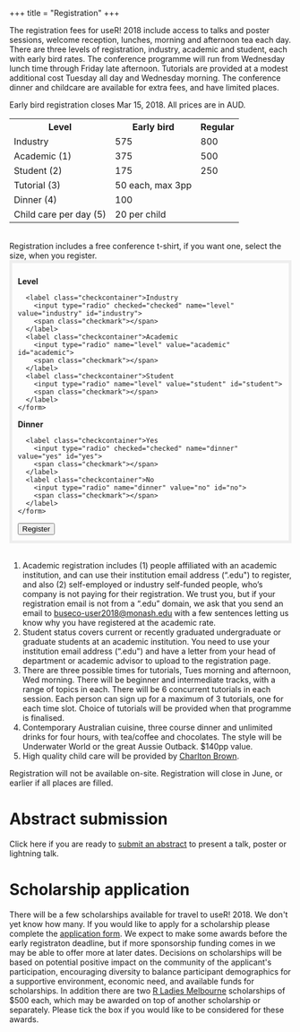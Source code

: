 +++
title = "Registration"
+++

The registration fees for useR! 2018 include access to talks and poster sessions, welcome reception, lunches, morning and afternoon tea each day. There are three levels of registration, industry, academic and student, each with early bird rates. The conference programme will run from Wednesday lunch time through Friday late afternoon. Tutorials are provided at a modest additional cost Tuesday all day and Wednesday morning. The conference dinner and childcare are available for extra fees, and have limited places.

Early bird registration closes Mar 15, 2018. All prices are in AUD.

<table id="reg-sum">
  <tr>
    <th>Level</th>
    <th>Early bird</th>
    <th>Regular</th>
  </tr>
  <tr>
    <td>Industry</td>
    <td>575</td>
    <td>800</td>
  </tr>
  <tr>
		<td>Academic (1)</td>
    <td>375</td>
    <td>500</td>
  </tr>
  <tr>
		<td>Student (2)</td>
    <td>175</td>
    <td>250</td>
  </tr>
  <tr>
		<td>Tutorial (3)</td>
    <td>50 each, max 3pp</td>
    <td></td>
  </tr>
  <tr>
		<td>Dinner (4)</td>
    <td>100</td>
    <td></td>
  </tr>
  <tr>
		<td>Child care per day (5)</td>
    <td>20 per child</td>
    <td></td>
  </tr>
</table>

<br>
Registration includes a free conference t-shirt, if you want one, select the size, when you register.

<div class = "row" style = "padding: 10px; border: 5px solid #eee; margin: 0; ">
  <div class = "col-md-4 col-sm-6">
    <form>
      <p><b>Level</b></p>

      <label class="checkcontainer">Industry
        <input type="radio" checked="checked" name="level" value="industry" id="industry">
        <span class="checkmark"></span>
      </label>
      <label class="checkcontainer">Academic
        <input type="radio" name="level" value="academic" id="academic">
        <span class="checkmark"></span>
      </label>
      <label class="checkcontainer">Student
        <input type="radio" name="level" value="student" id="student">
        <span class="checkmark"></span>
      </label>
    </form>
  </div>
  <div class = "col-md-4 col-sm-6">
    <form>
      <p><b>Dinner</b></p>

      <label class="checkcontainer">Yes
        <input type="radio" checked="checked" name="dinner" value="yes" id="yes">
        <span class="checkmark"></span>
      </label>
      <label class="checkcontainer">No
        <input type="radio" name="dinner" value="no" id="no">
        <span class="checkmark"></span>
      </label>
    </form>
  </div>

  <div class = "col-md-4 col-sm-6">
    <input type="button" class="btn btn-template-main" onclick="register()" value="Register">
  </div>

</div>

<br>

1. Academic registration includes (1) people affiliated with an academic institution, and can use their institution email address (“.edu") to register, and also (2) self-employed or industry self-funded people, who’s company is not paying for their registration. We trust you, but if your registration email is not from a “.edu” domain, we ask that you send an email to <buseco-user2018@monash.edu> with a few sentences letting us know why you have registered at the academic rate.
2. Student status covers current or recently graduated undergraduate or graduate students at an academic institution. You need to use your institution email address  (“.edu")  and have a letter from your head of department or academic advisor to upload to the registration page.
3. There are three possible times for tutorials, Tues morning and afternoon, Wed morning. There will be beginner and intermediate tracks, with a range of topics in each. There will be 6 concurrent tutorials in each session. Each person can sign up for a maximum of 3 tutorials, one for each time slot. Choice of tutorials will be provided when that programme is finalised.
4. Contemporary Australian cuisine, three course dinner and unlimited drinks for four hours, with tea/coffee and chocolates. The style will be Underwater World or the great Aussie Outback. $140pp value.
5. High quality child care will be provided by [Charlton Brown](https://nannies.charltonbrown.com.au). 

Registration will not be available on-site. Registration will close in June, or earlier if all places are filled.

# Abstract submission
Click here if you are ready to [submit an abstract](https://goo.gl/forms/fWETwXsdfMbkFhJD3) to present a talk, poster or lightning talk.

# Scholarship application
There will be a few scholarships available for travel to useR! 2018. We don't yet know how many.  If you would like to apply for a scholarship please complete the [application form](https://goo.gl/forms/ouNyaldzn95957j32). We expect to make some awards before the early registraton deadline, but if more sponsorship funding comes in we may be able to offer more at later dates. Decisions on scholarships will be based on potential positive impact on the community of the applicant's participation, encouraging diversity to balance participant demographics for a supportive environment, economic need, and available funds for scholarships. In addition there are two [R Ladies Melbourne](https://www.meetup.com/R-Ladies-Melbourne/) scholarships of $500 each, which may be awarded on top of another scholarship or separately. Please tick the box if you would like to be considered for these awards.
